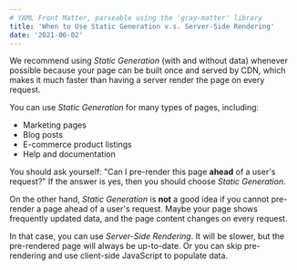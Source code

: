 ```yaml
---
# YAML Front Matter, parseable using the 'gray-matter' library
title: 'When to Use Static Generation v.s. Server-Side Rendering'
date: '2021-06-02'
---
```


We recommend using *Static Generation* (with and without data) whenever possible because your page can be built once and served by CDN, which makes it much faster than having a server render the page on every request.

You can use *Static Generation* for many types of pages, including:

- Marketing pages
- Blog posts
- E-commerce product listings
- Help and documentation

You should ask yourself: "Can I pre-render this page **ahead** of a user's request?" If the answer is yes, then you should choose *Static Generation*.

On the other hand, *Static Generation* is **not** a good idea if you cannot pre-render a page ahead of a user's request. Maybe your page shows frequently updated data, and the page content changes on every request.

In that case, you can use *Server-Side Rendering*. It will be slower, but the pre-rendered page will always be up-to-date. Or you can skip pre-rendering and use client-side JavaScript to populate data.